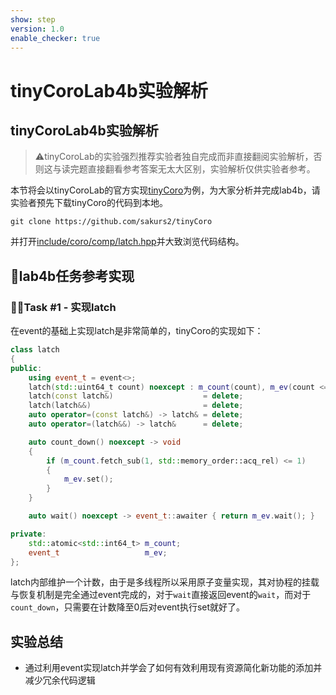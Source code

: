 ```yaml
---
show: step
version: 1.0
enable_checker: true
---
```


# tinyCoroLab4b实验解析

## tinyCoroLab4b实验解析

> ⚠️tinyCoroLab的实验强烈推荐实验者独自完成而非直接翻阅实验解析，否则这与读完题直接翻看参考答案无太大区别，实验解析仅供实验者参考。

本节将会以tinyCoroLab的官方实现[tinyCoro](https://github.com/sakurs2/tinyCoro)为例，为大家分析并完成lab4b，请实验者预先下载tinyCoro的代码到本地。

```shell
git clone https://github.com/sakurs2/tinyCoro
```

并打开[include/coro/comp/latch.hpp](https://github.com/sakurs2/tinyCoroLab/blob/master/include/coro/comp/latch.hpp)并大致浏览代码结构。

## 📖lab4b任务参考实现

### 🧑‍💻Task #1 - 实现latch

在event的基础上实现latch是非常简单的，tinyCoro的实现如下：

```cpp
class latch
{
public:
    using event_t = event<>;
    latch(std::uint64_t count) noexcept : m_count(count), m_ev(count <= 0) {}
    latch(const latch&)                    = delete;
    latch(latch&&)                         = delete;
    auto operator=(const latch&) -> latch& = delete;
    auto operator=(latch&&) -> latch&      = delete;

    auto count_down() noexcept -> void
    {
        if (m_count.fetch_sub(1, std::memory_order::acq_rel) <= 1)
        {
            m_ev.set();
        }
    }

    auto wait() noexcept -> event_t::awaiter { return m_ev.wait(); }

private:
    std::atomic<std::int64_t> m_count;
    event_t                   m_ev;
};
```

latch内部维护一个计数，由于是多线程所以采用原子变量实现，其对协程的挂载与恢复机制是完全通过event完成的，对于`wait`直接返回event的`wait`，而对于`count_down`，只需要在计数降至0后对event执行set就好了。

## 实验总结

- 通过利用event实现latch并学会了如何有效利用现有资源简化新功能的添加并减少冗余代码逻辑
